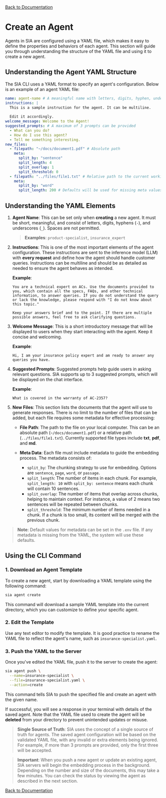 [Back to Documentation](/docs/README.md)

# Create an Agent

Agents in SIA are configured using a YAML file, which makes it easy to define the properties and behaviors of each agent. This section will guide you through understanding the structure of the YAML file and using it to create a new agent.

## Understanding the Agent YAML Structure

The SIA CLI uses a YAML format to specify an agent's configuration. Below is an example of an agent YAML file:

```yaml
name: agent-name # A meaningful name with letters, digits, hyphen, underscore, no spaces
instructions: |
  This is a sample instruction for the agent. It can be multiline.
  
  Edit it accordingly.
welcome_message: Welcome to the Agent!
suggested_prompts: # A maximum of 3 prompts can be provided
  - What can you do?
  - How do I use this agent?
  - Tell me something interesting.
new_files:
  - filepath: "~/docs/document1.pdf" # Absolute path
    meta:
      split_by: "sentence"
      split_length: 4
      split_overlap: 1
      split_threshold: 0
  - filepath: "../files/file1.txt" # Relative path to the current working directory
    meta:
      split_by: "word"
      split_length: 200 # Defaults will be used for missing meta values
```

## Understanding the YAML Elements

1. **Agent Name**: This can be set only when **creating** a new agent. It must be short, meaningful, and consist of letters, digits, hyphens (`-`), and underscores (`_`). Spaces are not permitted.

   > **Examples**: `product-specialist`, `insurance_expert`

2. **Instructions**: This is one of the most important elements of the agent configuration. These instructions are sent to the inference model (LLM) with **every request** and define how the agent should handle customer queries. Instructions can be multiline and should be as detailed as needed to ensure the agent behaves as intended.

   **Example**:
   ```
   You are a technical expert on ACs. Use the documents provided to you, which contain all the specs, FAQs, and other technical information, to answer queries. If you do not understand the query or lack the knowledge, please respond with "I do not know about this topic."

   Keep your answers brief and to the point. If there are multiple possible answers, feel free to ask clarifying questions.
   ```

3. **Welcome Message**: This is a short introductory message that will be displayed to users when they start interacting with the agent. Keep it concise and welcoming.

   **Example**:
   ```
   Hi, I am your insurance policy expert and am ready to answer any queries you have.
   ```

4. **Suggested Prompts**: Suggested prompts help guide users in asking relevant questions. SIA supports up to 3 suggested prompts, which will be displayed on the chat interface.

   **Example**:
   ```
   What is covered in the warranty of AC-2357?
   ```

5. **New Files**: This section lists the documents that the agent will use to generate responses. There is no limit to the number of files that can be added, but each file requires some metadata for effective processing:

   - **File Path**: The path to the file on your local computer. This can be an absolute path (`~/docs/document1.pdf`) or a relative path (`../files/file1.txt`). Currently supported file types include **txt**, **pdf**, and **md**.

   - **Meta Data**: Each file must include metadata to guide the embedding process. The metadata consists of:
     - `split_by`: The chunking strategy to use for embedding. Options are `sentence`, `page`, `word`, or `passage`.
     - `split_length`: The number of items in each chunk. For example, `split_length: 10` with `split_by: sentence` means each chunk will contain 10 sentences.
     - `split_overlap`: The number of items that overlap across chunks, helping to maintain context. For instance, a value of 2 means two sentences will be repeated between chunks.
     - `split_threshold`: The minimum number of items needed in a chunk. If a chunk is too small, its content will be merged with the previous chunk.

> **Note**: Default values for metadata can be set in the `.env` file. If any metadata is missing from the YAML, the system will use these defaults.

## Using the CLI Command

### 1. **Download an Agent Template**

To create a new agent, start by downloading a YAML template using the following command:

```bash
sia agent create
```

This command will download a sample YAML template into the current directory, which you can customize to define your specific agent.

### 2. **Edit the Template**

Use any text editor to modify the template. It is good practice to rename the YAML file to reflect the agent's name, such as `insurance-specialist.yaml`.

### 3. **Push the YAML to the Server**

Once you've edited the YAML file, push it to the server to create the agent:

```bash
sia agent push \
  --name=insurance-specialist \
  --file=insurance-specialist.yaml \
  --action=create
```

This command tells SIA to push the specified file and create an agent with the given name.

If successful, you will see a response in your terminal with details of the saved agent. Note that the YAML file used to create the agent will be **deleted** from your directory to prevent unintended updates or misuse.

> **Single Source of Truth**: SIA uses the concept of a single source of truth for agents. The saved agent configuration will be based on the validated YAML file, with any invalid or extra elements being ignored. For example, if more than 3 prompts are provided, only the first three will be accepted.

> **Important**: When you push a new agent or update an existing agent, SIA servers will begin the embedding process in the background. Depending on the number and size of the documents, this may take a few minutes. You can check the status by viewing the agent as described in the next section.

[Back to Documentation](/docs/README.md)

